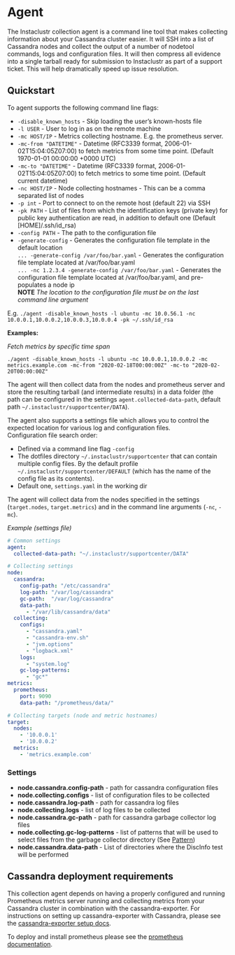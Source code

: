 # Agent
The Instaclustr collection agent is a command line tool that makes collecting information about your Cassandra cluster easier. It will SSH into a list of Cassandra nodes and collect the output of a number of nodetool commands, logs and configuration files. It will then compress all evidence into a single tarball ready for submission to Instaclustr as part of a support ticket. This will help dramatically speed up issue resolution.

## Quickstart
To agent supports the following command line flags:

* `-disable_known_hosts` - Skip loading the user’s known-hosts file
* `-l USER` - User to log in as on the remote machine
* `-mc HOST/IP` - Metrics collecting hostname. E.g. the prometheus server.
* `-mc-from "DATETIME"` - Datetime (RFC3339 format, 2006-01-02T15:04:05Z07:00) to fetch metrics from some time point. (Default 1970-01-01 00:00:00 +0000 UTC)
* `-mc-to "DATETIME"` - Datetime (RFC3339 format, 2006-01-02T15:04:05Z07:00) to fetch metrics to some time point. (Default current datetime)
* `-nc HOST/IP` - Node collecting hostnames - This can be a comma separated list of nodes
* `-p int` - Port to connect to on the remote host (default 22) via SSH
* `-pk PATH` - List of files from which the identification keys (private key) for public key authentication are read, in addition to default one (Default [HOME]/.ssh/id_rsa)
* `-config PATH` - The path to the configuration file
* `-generate-config` - Generates the configuration file template in the default location  
`... -generate-config /var/foo/bar.yaml` - Generates the configuration file template located at /var/foo/bar.yaml  
`... -nc 1.2.3.4 -generate-config /var/foo/bar.yaml` - Generates the configuration file template located at /var/foo/bar.yaml, and pre-populates a node ip  
**NOTE** _The location to the configuration file must be on the last command line argument_

E.g. `./agent -disable_known_hosts -l ubuntu -mc 10.0.56.1 -nc 10.0.0.1,10.0.0.2,10.0.0.3,10.0.0.4 -pk ~/.ssh/id_rsa`

**Examples:**

_Fetch metrics by specific time span_
```shell script
./agent -disable_known_hosts -l ubuntu -nc 10.0.0.1,10.0.0.2 -mc metrics.example.com -mc-from "2020-02-18T00:00:00Z" -mc-to "2020-02-20T00:00:00Z"
```


The agent will then collect data from the nodes and prometheus server and store the resulting tarball (and intermediate results) in a data folder (the path can be configured in the settings `agent.collected-data-path`, default path `~/.instaclustr/supportcenter/DATA`).

The agent also supports a settings file which allows you to control the expected location for various log and 
configuration files.  
Configuration file search order:
* Defined via a command line flag `-config`
* The dotfiles directory `~/.instaclustr/supportcenter` that can contain multiple config files. By the default profile `~/.instaclustr/supportcenter/DEFAULT` (which has the name of the config file as its contents).
* Default one, `settings.yaml` in the working dir

The agent will collect data from the nodes specified in the settings (`target.nodes`, `target.metrics`) and in the command line arguments (`-nc`, `-mc`).

_Example (settings file)_
```yaml
# Common settings
agent:
  collected-data-path: "~/.instaclustr/supportcenter/DATA"

# Collecting settings
node:
  cassandra:
    config-path: "/etc/cassandra"
    log-path: "/var/log/cassandra"
    gc-path:  "/var/log/cassandra"
    data-path:
      - "/var/lib/cassandra/data"
  collecting:
    configs:
      - "cassandra.yaml"
      - "cassandra-env.sh"
      - "jvm.options"
      - "logback.xml"
    logs:
      - "system.log"
    gc-log-patterns:
      - "gc*"
metrics:
  prometheus:
    port: 9090
    data-path: "/prometheus/data/"

# Collecting targets (node and metric hostnames)
target:
  nodes:
    - '10.0.0.1'
    - '10.0.0.2'
  metrics:
    - 'metrics.example.com'
```

### Settings
* **node.cassandra.config-path** - path for cassandra configuration files
* **node.collecting.configs** - list of configuration files to be collected
* **node.cassandra.log-path** - path for cassandra log files
* **node.collecting.logs** - list of log files to be collected
* **node.cassandra.gc-path** - path for cassandra garbage collector log files
* **node.collecting.gc-log-patterns** - list of patterns that will be used to select files from the garbage collector directory (See [Pattern](https://golang.org/pkg/path/filepath/#Match))
* **node.cassandra.data-path** - List of directories where the DiscInfo test will be performed

## Cassandra deployment requirements
This collection agent depends on having a properly configured and running Prometheus metrics server running and collecting metrics from your Cassandra cluster in combination with the cassandra-exporter. For instructions on setting up cassandra-exporter with Cassandra, please see the [cassandra-exporter setup docs](https://github.com/instaclustr/cassandra-exporter#usage).

To deploy and install prometheus please see the [prometheus documentation](https://prometheus.io/docs/prometheus/latest/installation/).